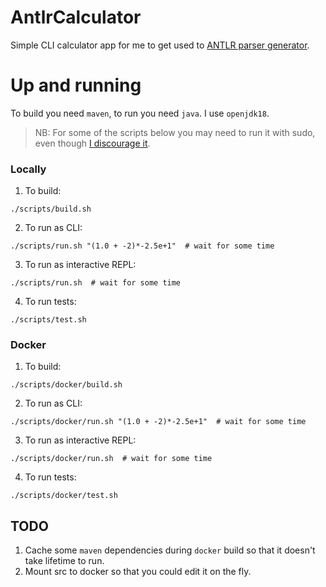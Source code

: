 # AntlrCalculator

Simple CLI calculator app for me to get used to [ANTLR parser generator](https://www.antlr.org/).

# Up and running

To build you need `maven`, to run you need `java`. I use `openjdk18`.
> NB: For some of the scripts below you may need to run it with sudo, even though [I discourage it](https://elementaryos.stackexchange.com/questions/448/why-is-running-commands-with-sudo-dangerous).

### Locally

1. To build:

```
./scripts/build.sh
```

2. To run as CLI:

```
./scripts/run.sh "(1.0 + -2)*-2.5e+1"  # wait for some time
```

3. To run as interactive REPL:

```
./scripts/run.sh  # wait for some time
```

4. To run tests:

```
./scripts/test.sh
```


### Docker

1. To build:

```
./scripts/docker/build.sh
```

2. To run as CLI:

```
./scripts/docker/run.sh "(1.0 + -2)*-2.5e+1"  # wait for some time
```

3. To run as interactive REPL:

```
./scripts/docker/run.sh  # wait for some time
```

4. To run tests:

```
./scripts/docker/test.sh
```

## TODO

1. Cache some `maven` dependencies during `docker` build so that it doesn't take lifetime to run.
2. Mount src to docker so that you could edit it on the fly.
